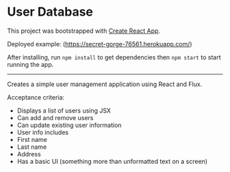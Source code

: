 # User Database

This project was bootstrapped with [Create React App](https://github.com/facebookincubator/create-react-app).

Deployed example: (https://secret-gorge-76561.herokuapp.com/)

After installing, run `npm install` to get dependencies then `npm start` to start running the app.

---
Creates a simple user management application using React and Flux.

Acceptance criteria:

* Displays a list of users using JSX
* Can add and remove users
* Can update existing user information
* User info includes
* First name
* Last name
* Address 
* Has a basic UI (something more than unformatted text on a screen)

